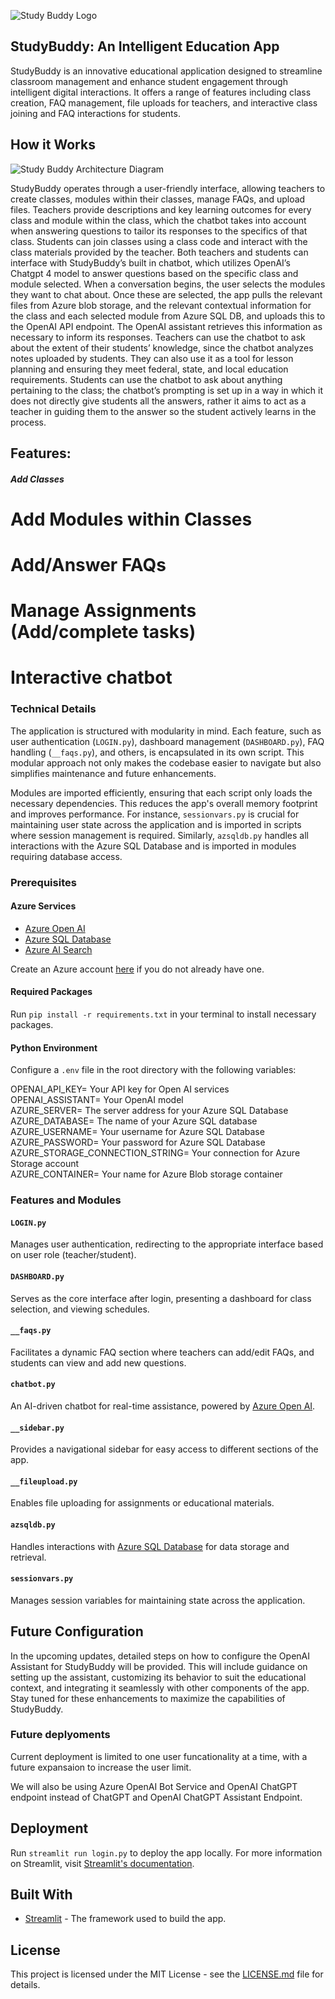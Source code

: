 ![Study Buddy Logo](StudyBuddyLogo.png)
## StudyBuddy: An Intelligent Education App

StudyBuddy is an innovative educational application designed to streamline classroom management and enhance student engagement through intelligent digital interactions. It offers a range of features including class creation, FAQ management, file uploads for teachers, and interactive class joining and FAQ interactions for students.

## How it Works
![Study Buddy Architecture Diagram](Overview.png)

StudyBuddy operates through a user-friendly interface, allowing teachers to create classes, modules within their classes, manage FAQs, and upload files.
Teachers provide descriptions and key learning outcomes for every class and module within the class, which the chatbot takes into account when answering questions to tailor its responses to the specifics of that class.
Students can join classes using a class code and interact with the class materials provided by the teacher. Both teachers and students can interface with StudyBuddy’s built in chatbot, which utilizes OpenAI’s Chatgpt 4 model to answer questions based on the specific class and module selected.
When a conversation begins, the user selects the modules they want to chat about. Once these are selected, the app pulls the relevant files from Azure blob storage, and the relevant contextual information for the class and each selected module from Azure SQL DB, and uploads this to the OpenAI API endpoint. The OpenAI assistant retrieves this information as necessary to inform its responses.
Teachers can use the chatbot to ask about the extent of their students’ knowledge, since the chatbot analyzes notes uploaded by students. They can also use it as a tool for lesson planning and ensuring they meet federal, state, and local education requirements. Students can use the chatbot to ask about anything pertaining to the class; the chatbot’s prompting is set up in a way in which it does not directly give students all the answers, rather it aims to act as a teacher in guiding them to the answer so the student actively learns in the process.

## Features:
##### Add Classes
# Add Modules within Classes
# Add/Answer FAQs
# Manage Assignments (Add/complete tasks)
# Interactive chatbot 

### Technical Details

The application is structured with modularity in mind. Each feature, such as user authentication (`LOGIN.py`), dashboard management (`DASHBOARD.py`), FAQ handling (`__faqs.py`), and others, is encapsulated in its own script. This modular approach not only makes the codebase easier to navigate but also simplifies maintenance and future enhancements.

Modules are imported efficiently, ensuring that each script only loads the necessary dependencies. This reduces the app's overall memory footprint and improves performance. For instance, `sessionvars.py` is crucial for maintaining user state across the application and is imported in scripts where session management is required. Similarly, `azsqldb.py` handles all interactions with the Azure SQL Database and is imported in modules requiring database access.

### Prerequisites

#### Azure Services
- [Azure Open AI](https://azure.microsoft.com/en-us/services/cognitive-services/openai-service/)
- [Azure SQL Database](https://azure.microsoft.com/en-us/services/sql-database/)
- [Azure AI Search](https://azure.microsoft.com/en-us/services/search/)

Create an Azure account [here](https://azure.microsoft.com) if you do not already have one.

#### Required Packages
Run `pip install -r requirements.txt` in your terminal to install necessary packages.

#### Python Environment
Configure a `.env` file in the root directory with the following variables:

OPENAI_API_KEY= Your API key for Open AI services  
OPENAI_ASSISTANT= Your OpenAI model   
AZURE_SERVER= The server address for your Azure SQL Database  
AZURE_DATABASE= The name of your Azure SQL database  
AZURE_USERNAME= Your username for Azure SQL Database  
AZURE_PASSWORD= Your password for Azure SQL Database  
AZURE_STORAGE_CONNECTION_STRING= Your connection for Azure Storage account  
AZURE_CONTAINER= Your name for Azure Blob storage container  

### Features and Modules

#### `LOGIN.py`
Manages user authentication, redirecting to the appropriate interface based on user role (teacher/student).

#### `DASHBOARD.py`
Serves as the core interface after login, presenting a dashboard for class selection, and viewing schedules.

#### `__faqs.py`
Facilitates a dynamic FAQ section where teachers can add/edit FAQs, and students can view and add new questions.

#### `chatbot.py`
An AI-driven chatbot for real-time assistance, powered by [Azure Open AI](https://azure.microsoft.com/en-us/services/cognitive-services/openai-service/).

#### `__sidebar.py`
Provides a navigational sidebar for easy access to different sections of the app.

#### `__fileupload.py`
Enables file uploading for assignments or educational materials.

#### `azsqldb.py`
Handles interactions with [Azure SQL Database](https://azure.microsoft.com/en-us/services/sql-database/) for data storage and retrieval.

#### `sessionvars.py`
Manages session variables for maintaining state across the application.

## Future Configuration

In the upcoming updates, detailed steps on how to configure the OpenAI Assistant for StudyBuddy will be provided. This will include guidance on setting up the assistant, customizing its behavior to suit the educational context, and integrating it seamlessly with other components of the app. Stay tuned for these enhancements to maximize the capabilities of StudyBuddy.

### Future deplyoments

Current deployment is limited to one user funcationality at a time, with a future expansaion to increase the user limit. 

We will also be using Azure OpenAI Bot Service and OpenAI ChatGPT endpoint instead of ChatGPT and OpenAI ChatGPT Assistant Endpoint.

## Deployment

Run `streamlit run login.py` to deploy the app locally. For more information on Streamlit, visit [Streamlit's documentation](https://docs.streamlit.io).

## Built With

- [Streamlit](https://streamlit.io) - The framework used to build the app.

## License

This project is licensed under the MIT License - see the [LICENSE.md](LICENSE.md) file for details.
